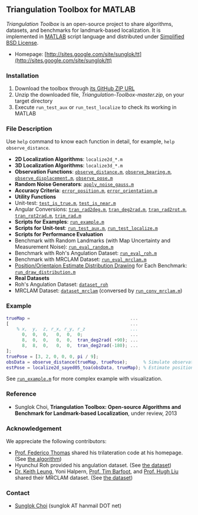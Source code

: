## Triangulation Toolbox for MATLAB

_Triangulation Toolbox_ is an open-source project to share algorithms, datasets, and benchmarks for landmark-based localization. It is implemented in [MATLAB][] script language and distributed under [Simplified BSD License][].
 * Homepage: [http://sites.google.com/site/sunglok/tt](http://sites.google.com/site/sunglok/tt)

### Installation
 1. Download the toolbox through [its GitHub ZIP URL](https://github.com/SunglokChoi/Triangulation-Toolbox/archive/master.zip)
 1. Unzip the downloaded file, _Triangulation-Toolbox-master.zip_, on your target directory
 1. Execute `run_test_aux` or `run_test_localize` to check its working in MATLAB

### File Description
Use `help` command to know each function in detail, for example, `help observe_distance`.
 * __2D Localization Algorithms__: `localize2d_*.m`
 * __3D Localization Algorithms__: `localize3d_*.m`
 * __Observation Functions__: [`observe_distance.m`][], [`observe_bearing.m`][], [`observe_displacement.m`][], [`observe_pose.m`][]
 * __Random Noise Generators__: [`apply_noise_gauss.m`][]
 * __Accuracy Criteria__: [`error_position.m`][], [`error_orientation.m`][]
 * __Utility Functions__
  * Unit-test: [`test_is_true.m`][], [`test_is_near.m`][]
  * Angular Conversions: [`tran_rad2deg.m`][], [`tran_deg2rad.m`][], [`tran_rad2rot.m`][], [`tran_rot2rad.m`][], [`trim_rad.m`][]
 * __Scripts for Examples__: [`run_example.m`][]
 * __Scripts for Unit-test__: [`run_test_aux.m`][], [`run_test_localize.m`][]
 * __Scripts for Performance Evaluation__
  * Benchmark with Random Landmarks (with Map Uncertainty and Measurement Noise): [`run_eval_random.m`][]
  * Benchmark with Roh's Angulation Dataset: [`run_eval_roh.m`][]
  * Benchmark with MRCLAM Dataset: [`run_eval_mrclam.m`][]
  * [Position/Orientaion Estimate Distribution Drawing][] for Each Benchmark: [`run_draw_distribution.m`][]
 * __Real Datasets__
  * Roh's Angulation Dataset: [`dataset_roh`][]
  * MRCLAM Dataset: [`dataset_mrclam`][] (conversed by [`run_conv_mrclam.m`][])

### Example
```matlab
trueMap =                                      ...
[                                              ...
    % x,  y,  z, r_x, r_y, r_z                 ...
      0,  0,  0,   0,  0,  0;                  ...
      8,  0,  0,   0,  0,  tran_deg2rad( +90); ...
      8,  8,  0,   0,  0,  tran_deg2rad(-180); ...
];
truePose = [3, 2, 0, 0, 0, pi / 9];
obsData = observe_distance(trueMap, truePose);      % Simulate observation
estPose = localize2d_sayed05_toa(obsData, trueMap); % Estimate position
```
See [`run_example.m`][] for more complex example with visualization.

### Reference
 * Sunglok Choi, __Triangulation Toolbox: Open-source Algorithms and Benchmark for Landmark-based Localization__, under review, 2013

### Acknowledgement
 We appreciate the following contributors:
 * [Prof. Federico Thomas](http://www.iri.upc.edu/people/thomas/) shared his trilateration code at his homepage. (See [the algorithm][`localize3d_thomas05.m`])
 * Hyunchul Roh provided his angulation dataset. (See [the dataset][`dataset_roh`])
 * [Dr. Keith Leung](http://asrl.utias.utoronto.ca/~kykleung), Yoni Halpern, [Prof. Tim Barfoot](http://asrl.utias.utoronto.ca/~tdb), and [Prof. Hugh Liu](http://www.flight.utias.utoronto.ca/fsc/index.php?id=204) shared their MRCLAM dataset. (See [the dataset][`dataset_mrclam`])

### Contact
 * [Sunglok Choi](http://sites.google.com/site/sunglok/) (sunglok AT hanmail DOT net)

[MATLAB]: http://www.mathworks.com/products/matlab/
[Simplified BSD License]: http://opensource.org/licenses/BSD-2-Clause
[`localize3d_thomas05.m`]:https://github.com/SunglokChoi/Triangulation-Toolbox/blob/master/localize3d_thomas05.m
[`observe_distance.m`]: https://github.com/SunglokChoi/Triangulation-Toolbox/blob/master/observe_distance.m
[`observe_bearing.m`]: https://github.com/SunglokChoi/Triangulation-Toolbox/blob/master/observe_bearing.m
[`observe_displacement.m`]: https://github.com/SunglokChoi/Triangulation-Toolbox/blob/master/observe_displacement.m
[`observe_pose.m`]: https://github.com/SunglokChoi/Triangulation-Toolbox/blob/master/observe_pose.m
[`apply_noise_gauss.m`]: https://github.com/SunglokChoi/Triangulation-Toolbox/blob/master/apply_noise_gauss.m
[`error_position.m`]: https://github.com/SunglokChoi/Triangulation-Toolbox/blob/master/error_position.m
[`error_orientation.m`]: https://github.com/SunglokChoi/Triangulation-Toolbox/blob/master/error_orientation.m
[`test_is_true.m`]: https://github.com/SunglokChoi/Triangulation-Toolbox/blob/master/test_is_true.m
[`test_is_near.m`]: https://github.com/SunglokChoi/Triangulation-Toolbox/blob/master/test_is_near.m
[`tran_rad2deg.m`]: https://github.com/SunglokChoi/Triangulation-Toolbox/blob/master/tran_rad2deg.m
[`tran_deg2rad.m`]: https://github.com/SunglokChoi/Triangulation-Toolbox/blob/master/tran_deg2rad.m
[`tran_rad2rot.m`]: https://github.com/SunglokChoi/Triangulation-Toolbox/blob/master/tran_rad2rot.m
[`tran_rot2rad.m`]: https://github.com/SunglokChoi/Triangulation-Toolbox/blob/master/tran_rot2rad.m
[`trim_rad.m`]: https://github.com/SunglokChoi/Triangulation-Toolbox/blob/master/trim_rad.m
[`run_example.m`]: https://github.com/SunglokChoi/Triangulation-Toolbox/blob/master/run_example.m
[`run_test_aux.m`]: https://github.com/SunglokChoi/Triangulation-Toolbox/blob/master/run_test_aux.m
[`run_test_localize.m`]: https://github.com/SunglokChoi/Triangulation-Toolbox/blob/master/run_test_localize.m
[`run_eval_random.m`]: https://github.com/SunglokChoi/Triangulation-Toolbox/blob/master/run_eval_random.m
[`run_eval_roh.m`]: https://github.com/SunglokChoi/Triangulation-Toolbox/blob/master/run_eval_roh.m
[`run_eval_mrclam.m`]: https://github.com/SunglokChoi/Triangulation-Toolbox/blob/master/run_eval_mrclam.m
[`run_draw_distribution.m`]: https://github.com/SunglokChoi/Triangulation-Toolbox/blob/master/run_draw_distribution.m
[`dataset_roh`]: https://github.com/SunglokChoi/Triangulation-Toolbox/blob/master/dataset_roh
[`dataset_mrclam`]: https://github.com/SunglokChoi/Triangulation-Toolbox/blob/master/dataset_mrclam
[`run_conv_mrclam.m`]: https://github.com/SunglokChoi/Triangulation-Toolbox/blob/master/run_conv_mrclam.m
[Position/Orientaion Estimate Distribution Drawing]: https://github.com/SunglokChoi/Triangulation-Toolbox/blob/master/benchmark_result/run_eval_random(map%2C2d)/ex1_06_position.png

